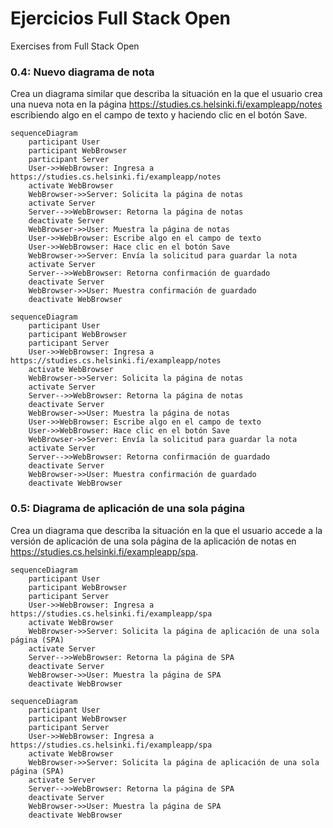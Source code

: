 # Ejercicios Full Stack Open
Exercises from Full Stack Open

### 0.4: Nuevo diagrama de nota

Crea un diagrama similar que describa la situación en la que el usuario crea una nueva nota en la página https://studies.cs.helsinki.fi/exampleapp/notes escribiendo algo en el campo de texto y haciendo clic en el botón Save.

```
sequenceDiagram
    participant User
    participant WebBrowser
    participant Server
    User->>WebBrowser: Ingresa a https://studies.cs.helsinki.fi/exampleapp/notes
    activate WebBrowser
    WebBrowser->>Server: Solicita la página de notas
    activate Server
    Server-->>WebBrowser: Retorna la página de notas
    deactivate Server
    WebBrowser->>User: Muestra la página de notas
    User->>WebBrowser: Escribe algo en el campo de texto
    User->>WebBrowser: Hace clic en el botón Save
    WebBrowser->>Server: Envía la solicitud para guardar la nota
    activate Server
    Server-->>WebBrowser: Retorna confirmación de guardado
    deactivate Server
    WebBrowser->>User: Muestra confirmación de guardado
    deactivate WebBrowser

```

```mermaid
sequenceDiagram
    participant User
    participant WebBrowser
    participant Server
    User->>WebBrowser: Ingresa a https://studies.cs.helsinki.fi/exampleapp/notes
    activate WebBrowser
    WebBrowser->>Server: Solicita la página de notas
    activate Server
    Server-->>WebBrowser: Retorna la página de notas
    deactivate Server
    WebBrowser->>User: Muestra la página de notas
    User->>WebBrowser: Escribe algo en el campo de texto
    User->>WebBrowser: Hace clic en el botón Save
    WebBrowser->>Server: Envía la solicitud para guardar la nota
    activate Server
    Server-->>WebBrowser: Retorna confirmación de guardado
    deactivate Server
    WebBrowser->>User: Muestra confirmación de guardado
    deactivate WebBrowser

```

### 0.5: Diagrama de aplicación de una sola página

Crea un diagrama que describa la situación en la que el usuario accede a la versión de aplicación de una sola página de la aplicación de notas en https://studies.cs.helsinki.fi/exampleapp/spa.

```
sequenceDiagram
    participant User
    participant WebBrowser
    participant Server
    User->>WebBrowser: Ingresa a https://studies.cs.helsinki.fi/exampleapp/spa
    activate WebBrowser
    WebBrowser->>Server: Solicita la página de aplicación de una sola página (SPA)
    activate Server
    Server-->>WebBrowser: Retorna la página de SPA
    deactivate Server
    WebBrowser->>User: Muestra la página de SPA
    deactivate WebBrowser
```

```mermaid
sequenceDiagram
    participant User
    participant WebBrowser
    participant Server
    User->>WebBrowser: Ingresa a https://studies.cs.helsinki.fi/exampleapp/spa
    activate WebBrowser
    WebBrowser->>Server: Solicita la página de aplicación de una sola página (SPA)
    activate Server
    Server-->>WebBrowser: Retorna la página de SPA
    deactivate Server
    WebBrowser->>User: Muestra la página de SPA
    deactivate WebBrowser
```

